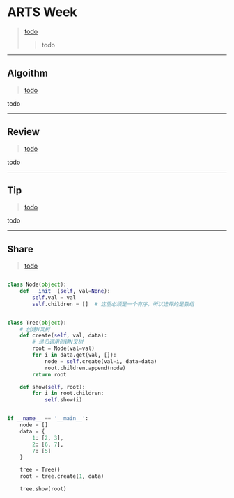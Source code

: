 # ARTS Week 
>[todo](todo)
>> todo

***
## Algoithm
>[todo](todo)

todo

***
## Review
>[todo]()

todo 


***
## Tip
>[todo]()

todo


***
## Share
>[todo]()

```python

class Node(object):
    def __init__(self, val=None):
        self.val = val
        self.children = []  # 这里必须是一个有序，所以选择的是数组


class Tree(object):
    # 创建N叉树
    def create(self, val, data):
        # 递归调用创建N叉树
        root = Node(val=val)
        for i in data.get(val, []):
            node = self.create(val=i, data=data)
            root.children.append(node)
        return root

    def show(self, root):
        for i in root.children:
            self.show(i)


if __name__ == '__main__':
    node = []
    data = {
        1: [2, 3],
        2: [6, 7],
        7: [5]
    }

    tree = Tree()
    root = tree.create(1, data)

    tree.show(root)

```  
